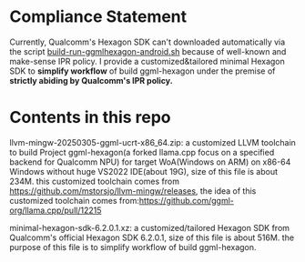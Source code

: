 # Compliance Statement

Currently, Qualcomm's Hexagon SDK can't downloaded automatically via the script [build-run-ggmlhexagon-android.sh](https://github.com/zhouwg/ggml-hexagon/blob/self-build/scripts/build-run-ggmlhexagon-android.sh) because of well-known and make-sense IPR policy. I provide a customized&tailored minimal Hexagon SDK to **simplify workflow** of build ggml-hexagon under the premise of **strictly abiding by Qualcomm's IPR policy.**

# Contents in this repo

llvm-mingw-20250305-ggml-ucrt-x86_64.zip: a customized LLVM toolchain to build Project ggml-hexagon(a forked llama.cpp focus on a specified backend for Qualcomm NPU) for target WoA(Windows on ARM) on x86-64 Windows without huge VS2022 IDE(about 19G), size of this file is about 234M. this customized toolchain comes from https://github.com/mstorsjo/llvm-mingw/releases, the idea of this customized toolchain comes from:https://github.com/ggml-org/llama.cpp/pull/12215

minimal-hexagon-sdk-6.2.0.1.xz: a customized/tailored Hexagon SDK from Qualcomm's official Hexagon SDK 6.2.0.1, size of this file is about 516M. the purpose of this file is to simplify workflow of build ggml-hexagon.
